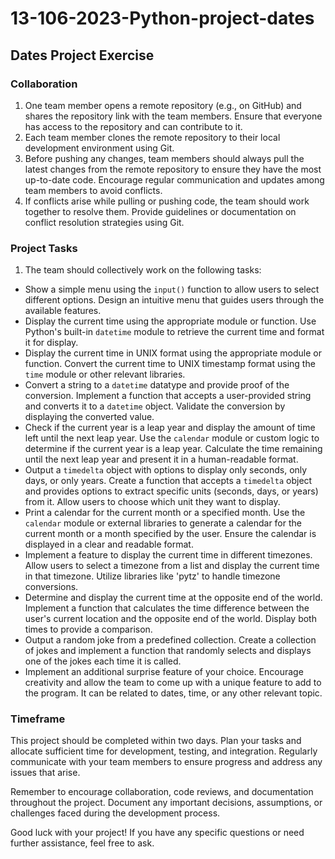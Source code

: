 # 13-106-2023-Python-project-dates

## Dates Project Exercise

### Collaboration
1. One team member opens a remote repository (e.g., on GitHub) and shares the repository link with the team members. Ensure that everyone has access to the repository and can contribute to it.
2. Each team member clones the remote repository to their local development environment using Git.
3. Before pushing any changes, team members should always pull the latest changes from the remote repository to ensure they have the most up-to-date code. Encourage regular communication and updates among team members to avoid conflicts.
4. If conflicts arise while pulling or pushing code, the team should work together to resolve them. Provide guidelines or documentation on conflict resolution strategies using Git.

### Project Tasks
1. The team should collectively work on the following tasks:

- Show a simple menu using the `input()` function to allow users to select different options. Design an intuitive menu that guides users through the available features.
- Display the current time using the appropriate module or function. Use Python's built-in `datetime` module to retrieve the current time and format it for display.
- Display the current time in UNIX format using the appropriate module or function. Convert the current time to UNIX timestamp format using the `time` module or other relevant libraries.
- Convert a string to a `datetime` datatype and provide proof of the conversion. Implement a function that accepts a user-provided string and converts it to a `datetime` object. Validate the conversion by displaying the converted value.
- Check if the current year is a leap year and display the amount of time left until the next leap year. Use the `calendar` module or custom logic to determine if the current year is a leap year. Calculate the time remaining until the next leap year and present it in a human-readable format.
- Output a `timedelta` object with options to display only seconds, only days, or only years. Create a function that accepts a `timedelta` object and provides options to extract specific units (seconds, days, or years) from it. Allow users to choose which unit they want to display.
- Print a calendar for the current month or a specified month. Use the `calendar` module or external libraries to generate a calendar for the current month or a month specified by the user. Ensure the calendar is displayed in a clear and readable format.
- Implement a feature to display the current time in different timezones. Allow users to select a timezone from a list and display the current time in that timezone. Utilize libraries like 'pytz' to handle timezone conversions.
- Determine and display the current time at the opposite end of the world. Implement a function that calculates the time difference between the user's current location and the opposite end of the world. Display both times to provide a comparison.
- Output a random joke from a predefined collection. Create a collection of jokes and implement a function that randomly selects and displays one of the jokes each time it is called.
- Implement an additional surprise feature of your choice. Encourage creativity and allow the team to come up with a unique feature to add to the program. It can be related to dates, time, or any other relevant topic.

### Timeframe
This project should be completed within two days. Plan your tasks and allocate sufficient time for development, testing, and integration. Regularly communicate with your team members to ensure progress and address any issues that arise.

Remember to encourage collaboration, code reviews, and documentation throughout the project. Document any important decisions, assumptions, or challenges faced during the development process.

Good luck with your project! If you have any specific questions or need further assistance, feel free to ask.
